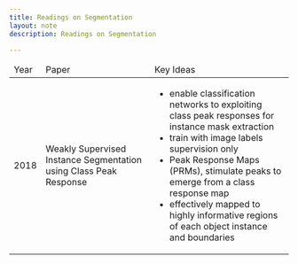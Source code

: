 ```yaml
---
title: Readings on Segmentation
layout: note
description: Readings on Segmentation

---
```


<table>
<thead><td>Year</td><td>Paper</td><td>Key Ideas</td></thead>
<tbody>

<tr>
<td>2018</td>
<td>Weakly Supervised Instance Segmentation using Class Peak Response</td>
<td>  

- enable classification networks to exploiting class peak responses for instance mask extraction
- train with image labels supervision only
- Peak Response Maps (PRMs), stimulate peaks to emerge from a class response map
- effectively mapped to highly informative regions of each object instance and boundaries
</td>
</tr>

</tbody>
</table>
